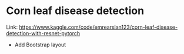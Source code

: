 # Corn leaf disease detection

Link: https://www.kaggle.com/code/emrearslan123/corn-leaf-disease-detection-with-resnet-pytorch

- Add Bootstrap layout
